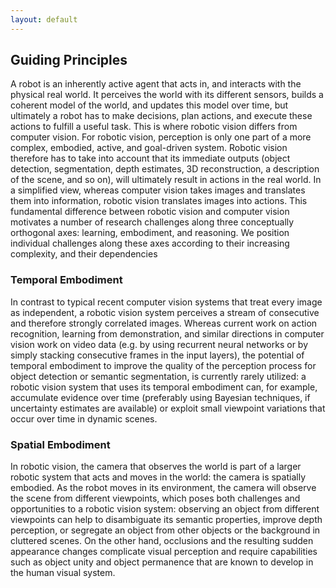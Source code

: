```yaml
---
layout: default
---
```


## Guiding Principles

A robot is an inherently active agent that acts in, and interacts
with the physical real world. It perceives the world with
its different sensors, builds a coherent model of the world,
and updates this model over time, but ultimately a robot has
to make decisions, plan actions, and execute these actions
to fulfill a useful task.
This is where robotic vision differs from computer
vision. For robotic vision, perception is only one part of a
more complex, embodied, active, and goal-driven system.
Robotic vision therefore has to take into account that its
immediate outputs (object detection, segmentation, depth
estimates, 3D reconstruction, a description of the scene, and
so on), will ultimately result in actions in the real world. In a
simplified view, whereas computer vision takes images and
translates them into information, robotic vision translates
images into actions.
This fundamental difference between robotic vision and
computer vision motivates a number of research challenges
along three conceptually orthogonal axes: learning, embodiment,
and reasoning. We position individual challenges
along these axes according to their increasing complexity,
and their dependencies


### Temporal Embodiment

In contrast to typical recent
computer vision systems that treat every image as independent,
a robotic vision system perceives a stream of consecutive
and therefore strongly correlated images. Whereas
current work on action recognition, learning from demonstration,
and similar directions in computer vision work
on video data (e.g. by using recurrent neural networks or
by simply stacking consecutive frames in the input layers),
the potential of temporal embodiment to improve the
quality of the perception process for object detection or
semantic segmentation, is currently rarely utilized: a robotic
vision system that uses its temporal embodiment can, for
example, accumulate evidence over time (preferably using
Bayesian techniques, if uncertainty estimates are available) or exploit small viewpoint
variations that occur over time in dynamic scenes.


### Spatial Embodiment

In robotic vision, the camera
that observes the world is part of a larger robotic system
that acts and moves in the world: the camera is spatially
embodied. As the robot moves in its environment, the camera
will observe the scene from different viewpoints, which
poses both challenges and opportunities to a robotic vision
system: observing an object from different viewpoints can
help to disambiguate its semantic properties, improve depth
perception, or segregate an object from other objects or the
background in cluttered scenes. On the other hand, occlusions
and the resulting sudden appearance changes complicate
visual perception and require capabilities such as
object unity and object permanence that are
known to develop in the human visual system.
